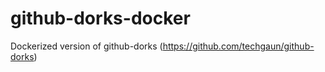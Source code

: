 # github-dorks-docker
Dockerized version of github-dorks (https://github.com/techgaun/github-dorks)
